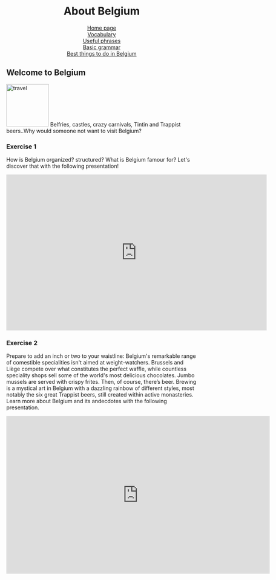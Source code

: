 <center> 
<h1>About Belgium</h1>

 <a href="index.html">Home page</a> <br>
 <a href="page3.html">Vocabulary</a> <br>
 <a href="page4.html">Useful phrases</a> <br>
 <a href="page5.html">Basic grammar</a> <br>
 <a href="page6.html">Best things to do in Belgium</a> 
 </center> 
  
 <p>
 <h2>Welcome to Belgium</h2>
 <img src="https://image.flaticon.com/icons/png/512/761/761505.png" alt="travel"  style="width:112px;height:112px;align="right">
 Belfries, castles, crazy carnivals, Tintin and Trappist beers..Why would someone not want to visit Belgium?
 </p> 

<p>
 <h3>Exercise 1</h3>
 How is Belgium organized? structured? What is Belgium famour for? Let's discover that with the following presentation!
</p>

<iframe src="https://h5p.org/h5p/embed/684601" width="688" height="412" frameborder="0" allowfullscreen="allowfullscreen"></iframe><script src="https://h5p.org/sites/all/modules/h5p/library/js/h5p-resizer.js" charset="UTF-8"></script>
 
 <p>
 <h3> Exercise 2</h3>
Prepare to add an inch or two to your waistline: Belgium's remarkable range of comestible specialities isn't aimed at weight-watchers. Brussels and Liège compete over what constitutes the perfect  waffle, while countless speciality shops sell some of the world's most delicious chocolates. Jumbo mussels are served with crispy frites. Then, of course, there’s beer. Brewing is a mystical art in Belgium with a dazzling rainbow of different styles, most notably the six great Trappist beers, still created within active monasteries. 
Learn more about Belgium and its andecdotes with the following presentation. 
</p>

 <iframe src="https://h5p.org/h5p/embed/684552" width="696" height="417" frameborder="0" allowfullscreen="allowfullscreen"></iframe><script src="https://h5p.org/sites/all/modules/h5p/library/js/h5p-resizer.js" charset="UTF-8"></script>
